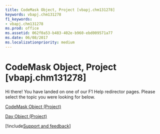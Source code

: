 ```yaml
---
title: CodeMask Object, Project [vbapj.chm131278]
keywords: vbapj.chm131278
f1_keywords:
- vbapj.chm131278
ms.prod: office
ms.assetid: 062f0a53-b483-402e-b960-ebd009571a77
ms.date: 06/08/2017
ms.localizationpriority: medium
---
```



# CodeMask Object, Project [vbapj.chm131278]

Hi there! You have landed on one of our F1 Help redirector pages. Please select the topic you were looking for below.

[CodeMask Object (Project)](https://msdn.microsoft.com/library/4d0a22f4-fee9-8f4b-a0c0-7bc817ad3f6a%28Office.15%29.aspx)

[Day Object (Project)](https://msdn.microsoft.com/library/411fe04f-b68d-08c2-8b6c-f2c1e9927a34%28Office.15%29.aspx)

[!include[Support and feedback](~/includes/feedback-boilerplate.md)]